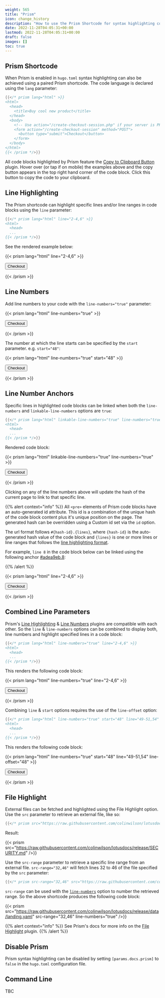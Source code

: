 ```yaml
---
weight: 565
title: "Prism"
icon: change_history
description: "How to use the Prism Shortcode for syntax highlighting code blocks."
date: 2022-11-28T04:05:31+00:00
lastmod: 2022-11-28T04:05:31+00:00
draft: false
images: []
toc: true
---
```


## Prism Shortcode

When Prism is enabled in `hugo.toml` syntax highlighting can also be achieved using a paired Prism shortcode. The code language is declared using the `lang` parameter:

```go
{{</* prism lang="html" >}}
<html>
  <head>
    <title>Buy cool new product</title>
  </head>
  <body>
    <!-- Use action="/create-checkout-session.php" if your server is PHP based. -->
    <form action="/create-checkout-session" method="POST">
      <button type="submit">Checkout</button>
    </form>
  </body>
</html>
{{< /prism */>}}
```

All code blocks highlighted by Prism feature the [Copy to Clipboard Button](https://prismjs.com/plugins/copy-to-clipboard/) plugin. Hover over (or tap if on mobile) the examples above and the copy button appears in the top right hand corner of the code block. Click this button to copy the code to your clipboard.

## Line Highlighting

The Prism shortcode can highlight specific lines and/or line ranges in code blocks using the `line` parameter:
```go
{{</* prism lang="html" line="2-4,6" >}}
<html>
  <head>
  ...
{{< /prism */>}}
```
See the rendered example below:

{{< prism lang="html" line="2-4,6" >}}
<html>
  <head>
    <title>Buy cool new product</title>
  </head>
  <body>
    <!-- Use action="/create-checkout-session.php" if your server is PHP based. -->
    <form action="/create-checkout-session" method="POST">
      <button type="submit">Checkout</button>
    </form>
  </body>
</html>
{{< /prism >}}

## Line Numbers

Add line numbers to your code with the `line-numbers="true"` parameter:

{{< prism lang="html" line-numbers="true" >}}
<html>
  <head>
    <title>Buy cool new product</title>
  </head>
  <body>
    <!-- Use action="/create-checkout-session.php" if your server is PHP based. -->
    <form action="/create-checkout-session" method="POST">
      <button type="submit">Checkout</button>
    </form>
  </body>
</html>
{{< /prism >}}

The number at which the line starts can be specified by the `start` parameter. e.g. `start="48"`:

{{< prism lang="html" line-numbers="true" start="48" >}}
<html>
  <head>
    <title>Buy cool new product</title>
  </head>
  <body>
    <!-- Use action="/create-checkout-session.php" if your server is PHP based. -->
    <form action="/create-checkout-session" method="POST">
      <button type="submit">Checkout</button>
    </form>
  </body>
</html>
{{< /prism >}}

## Line Number Anchors

Specific lines in highlighted code blocks can be linked when both the `line-numbers` and `linkable-line-numbers` options are `true`:

```go
{{</* prism lang="html" linkable-line-numbers="true" line-numbers="true" >}}
<html>
  <head>
  ...
{{< /prism */>}}
```
Rendered code block:

{{< prism lang="html" linkable-line-numbers="true" line-numbers="true" >}}
<html>
  <head>
    <title>Buy cool new product</title>
  </head>
  <body>
    <!-- Use action="/create-checkout-session.php" if your server is PHP based. -->
    <form action="/create-checkout-session" method="POST">
      <button type="submit">Checkout</button>
    </form>
  </body>
</html>
{{< /prism >}}

Clicking on any of the line numbers above will update the hash of the current page to link to that specific line.

{{% alert context="info" %}}
All `<pre>` elements of Prism code blocks have an auto-generated id attribute. This id is a combination of the unique hash of the code block content plus it's unique position on the page. The generated hash can be overridden using a Custom id set via the `id` option.

The url format follows `#{hash-id}.{lines}`, where `{hash-id}` is the auto-generated hash value of the code block and `{lines}` is one or more lines or line ranges that follows the [line highlighting format](#line-highlighting).

For example, `line 8` in the code block below can be linked using the following anchor [#adea9eb.8](#adea9eb.8):

{{% /alert %}}

{{< prism lang="html" line="2-4,6" >}}
<html>
  <head>
    <title>Buy cool new product</title>
  </head>
  <body>
    <!-- Use action="/create-checkout-session.php" if your server is PHP based. -->
    <form action="/create-checkout-session" method="POST">
      <button type="submit">Checkout</button>
    </form>
  </body>
</html>
{{< /prism >}}


## Combined Line Parameters

Prism's [Line Highlighting](https://prismjs.com/plugins/line-highlight/) & [Line Numbers](https://prismjs.com/plugins/line-numbers/) plugins are compatible with each other. So the `line` & `line-numbers` options can be combined to display both, line numbers and highlight specified lines in a code block:

```go
{{</* prism lang="html" line-numbers="true" line="2-4,6" >}}
<html>
  <head>
  ...
{{< /prism */>}}
```
This renders the following code block:

{{< prism lang="html" line-numbers="true" line="2-4,6" >}}
<html>
  <head>
    <title>Buy cool new product</title>
  </head>
  <body>
    <!-- Use action="/create-checkout-session.php" if your server is PHP based. -->
    <form action="/create-checkout-session" method="POST">
      <button type="submit">Checkout</button>
    </form>
  </body>
</html>
{{< /prism >}}

Combining `line` & `start` options requires the use of the `line-offset` option:

```go
{{</* prism lang="html" line-numbers="true" start="48" line="49-51,54" line-offset="48" >}}
<html>
  <head>
  ...
{{< /prism */>}}
```
This renders the following code block:

{{< prism lang="html" line-numbers="true" start="48" line="49-51,54" line-offset="48" >}}
<html>
  <head>
    <title>Buy cool new product</title>
  </head>
  <body>
    <!-- Use action="/create-checkout-session.php" if your server is PHP based. -->
    <form action="/create-checkout-session" method="POST">
      <button type="submit">Checkout</button>
    </form>
  </body>
</html>
{{< /prism >}}

## File Highlight

External files can be fetched and highlighted using the File Highlight option. Use the `src` parameter to retrieve an external file, like so:
```go
{{</* prism src="https://raw.githubusercontent.com/colinwilson/lotusdocs/release/SECURITY.md" /*/>}}
```
Result:

{{< prism src="https://raw.githubusercontent.com/colinwilson/lotusdocs/release/SECURITY.md" />}}

Use the `src-range` parameter to retrieve a specific line range from an external file. `src-range="32,46"` will fetch lines 32 to 46 of the file specified by the `src` parameter:
```go
{{</* prism src-range="32,46" src="https://raw.githubusercontent.com/colinwilson/lotusdocs/release/data/landing.yaml" line-numbers="true" /*/>}}
```
`src-range` can be used with the [`line-numbers`](#line-numbers) option to number the retrieved range. So the above shortcode produces the following code block:

{{< prism src="https://raw.githubusercontent.com/colinwilson/lotusdocs/release/data/landing.yaml" src-range="32,46" line-numbers="true" />}}

{{% alert context="info" %}}
See Prism's docs for more info on the [File Highlight](https://prismjs.com/plugins/file-highlight/) plugin.
{{% /alert %}}

## Disable Prism

Prism syntax highlighting can be disabled by setting `[params.docs.prism]` to `false` in the `hugo.toml` configuration file.

## Command Line

TBC